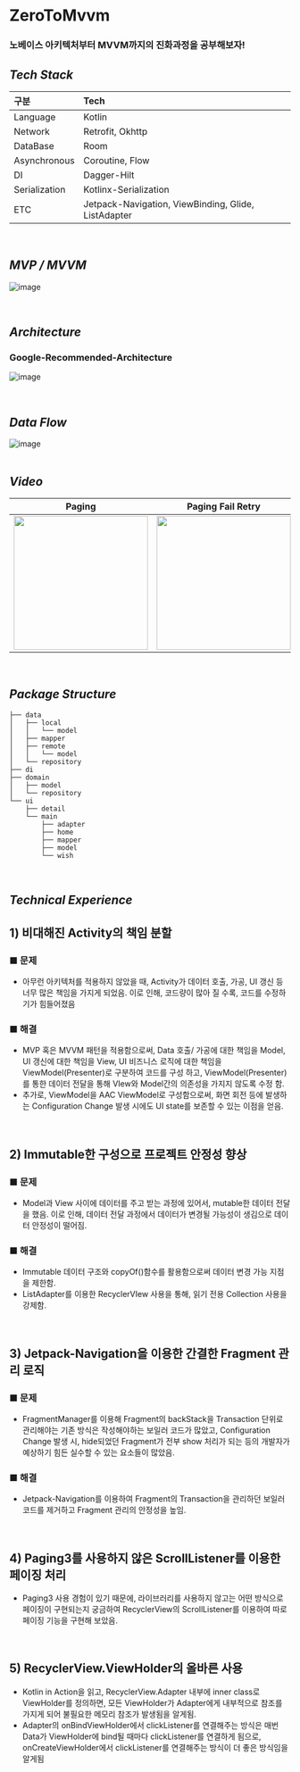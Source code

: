 # ZeroToMvvm 
### 노베이스 아키텍처부터 MVVM까지의 진화과정을 공부해보자! 
## *****Tech Stack***** 
| 구분 | Tech |
|:---|:---------------------------------------------------------------------------|
| Language | Kotlin |
| Network | Retrofit, Okhttp |
| DataBase | Room |
| Asynchronous | Coroutine, Flow |
| DI | Dagger-Hilt |
| Serialization | Kotlinx-Serialization |
| ETC |Jetpack-Navigation, ViewBinding, Glide, ListAdapter |
</br>

## *****MVP / MVVM*****
![image](https://github.com/f-lab-edu/ZeroToMVVM/assets/81726145/5fc34ee7-7fd2-4432-9368-86016f0025fa)

</br>

## *****Architecture*****
### Google-Recommended-Architecture
![image](https://github.com/f-lab-edu/ZeroToMVVM/assets/81726145/2255dfd5-0d51-485c-8837-aeffd6177962)

</br>

## *****Data Flow***** 
![image](https://github.com/f-lab-edu/ZeroToMVVM/assets/81726145/89dd69ad-2070-4499-8c06-9acb80410453)  
</br>

## *****Video***** 
|Paging|Paging Fail Retry|Wish|Detail Page|
|:-----:|:-----:|:-----:|:-----:|
|<img width="240" src="https://github.com/f-lab-edu/ZeroToMVVM/assets/81726145/7b197faa-b44d-4e1f-a7be-556477ac0f94">|<img width="240" src="https://github.com/f-lab-edu/ZeroToMVVM/assets/81726145/f5fd02ae-4dab-4696-8c99-06011c8887fb">|<img width="240" src="https://github.com/f-lab-edu/ZeroToMVVM/assets/81726145/25eaa239-e329-476c-9aea-11896467445b">|<img width="240" src="https://github.com/f-lab-edu/ZeroToMVVM/assets/81726145/73b232e8-562a-47b6-ba2a-a9ce8abe6c4b">|
</br>


## *****Package Structure***** 
```
├── data
│   ├── local
│   │   └── model
│   ├── mapper
│   ├── remote
│   │   └── model
│   └── repository
├── di
├── domain
│   ├── model
│   └── repository
└── ui
    ├── detail
    └── main
        ├── adapter
        ├── home
        ├── mapper
        ├── model
        └── wish
```

</br>

## *****Technical Experience*****

## 1) 비대해진 Activity의 책임 분할
### ■ 문제
- 아무런 아키텍처를 적용하지 않았을 때, Activity가 데이터 호출, 가공, UI 갱신 등 너무 많은 책임을 가지게
되었음. 이로 인해, 코드량이 많아 질 수록, 코드를 수정하기가 힘들어졌음
### ■ 해결
- MVP 혹은 MVVM 패턴을 적용함으로써, Data 호출/ 가공에 대한 책임을 Model, UI 갱신에 대한 책임을
View, UI 비즈니스 로직에 대한 책임을 ViewModel(Presenter)로 구분하여 코드를 구성 하고,
ViewModel(Presenter)를 통한 데이터 전달을 통해 VIew와 Model간의 의존성을 가지지 않도록 수정 함.
- 추가로, ViewModel을 AAC ViewModel로 구성함으로써, 화면 회전 등에 발생하는 Configuration Change
발생 시에도 UI state를 보존할 수 있는 이점을 얻음.

</br> 

## 2) Immutable한 구성으로 프로젝트 안정성 향상
### ■ 문제
- Model과 View 사이에 데이터를 주고 받는 과정에 있어서, mutable한 데이터 전달을 했음.
이로 인해, 데이터 전달 과정에서 데이터가 변경될 가능성이 생김으로 데이터 안정성이 떨어짐.
### ■ 해결
- Immutable 데이터 구조와 copyOf()함수를 활용함으로써 데이터 변경 가능 지점을 제한함.
- ListAdapter를 이용한 RecyclerVIew 사용을 통해, 읽기 전용 Collection 사용을 강제함.

</br> 

## 3) Jetpack-Navigation을 이용한 간결한 Fragment 관리 로직
### ■ 문제
- FragmentManager를 이용해 Fragment의 backStack을 Transaction 단위로 관리해야는 기존 방식은
작성해야하는 보일러 코드가 많았고, Configuration Change 발생 시, hide되었던 Fragment가 전부 show
처리가 되는 등의 개발자가 예상하기 힘든 실수할 수 있는 요소들이 많았음.
### ■ 해결
- Jetpack-Navigation를 이용하여 Fragment의 Transaction을 관리하던 보일러 코드를 제거하고 Fragment
관리의 안정성을 높임.

</br> 

## 4) Paging3를 사용하지 않은 ScrollListener를 이용한 페이징 처리
- Paging3 사용 경험이 있기 때문에, 라이브러리를 사용하지 않고는 어떤 방식으로 페이징이 구현되는지 궁금하여
RecyclerView의 ScrollListener를 이용하여 따로 페이징 기능을 구현해 보았음.

</br> 

##  5) RecyclerView.ViewHolder의 올바른 사용
- Kotlin in Action을 읽고, RecyclerView.Adapter 내부에 inner class로 ViewHolder를 정의하면, 모든
ViewHolder가 Adapter에게 내부적으로 참조를 가지게 되어 불필요한 메모리 참조가 발생됨을 알게됨.
- Adapter의 onBindViewHolder에서 clickListener를 연결해주는 방식은 매번 Data가 ViewHolder에 bind될
때마다 clickListener를 연결하게 됨으로, onCreateViewHolder에서 clickListener를 연결해주는 방식이 더 좋은
방식임을 알게됨
